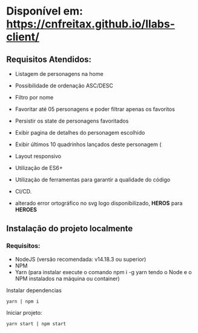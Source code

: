# Disponível em: https://cnfreitax.github.io/llabs-client/

## Requisitos Atendidos:
- Listagem de personagens na home
- Possibilidade de ordenação ASC/DESC
- Filtro por nome
- Favoritar até 05 personagens e poder filtrar apenas os favoritos
- Persistir os state de personagens favoritados
- Exibir pagina de detalhes do personagem escolhido
- Exibir últimos 10 quadrinhos lançados deste personagem (
- Layout responsivo
- Utilização de ES6+
- Utilização de ferramentas para garantir a qualidade do código
- CI/CD.

- alterado error ortográfico no svg logo disponibilizado, **HEROS** para **HEROES**

## Instalação do projeto localmente
### Requisitos:
- NodeJS (versão recomendada: v14.18.3 ou superior)
- NPM
- Yarn (para instalar execute o comando npm i -g yarn tendo o Node e o NPM instalados na máquina ou container)

Instalar dependencias
```
yarn | npm i
```

Iniciar projeto:
```
yarn start | npm start
```

